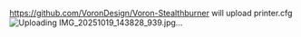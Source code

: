 https://github.com/VoronDesign/Voron-Stealthburner
will upload printer.cfg
![Uploading IMG_20251019_143828_939.jpg…]()
